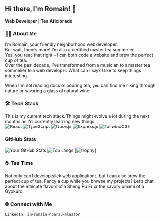 ## Hi there, I'm Romain! 👋
**Web Developer | Tea Aficionado**

### 🧑‍💻 About Me
I’m Romain, your friendly neighborhood web developer.  
But wait, there’s more! I’m also a certified master tea sommelier.  
Yes, you read that right – I can both code a website and brew the perfect cup of tea.  
Over the past decade, I’ve transformed from a musician to a master tea sommelier to a web developer. What can I say? I like to keep things interesting.  

When I'm not reading docs or pouring tea, you can find me hiking through nature or savoring a glass of natural wine.

### 🛠️ Tech Stack
This is my current tech stack. Things might evolve a lot during the next months as I'm currently learning new things.  
![React](https://img.shields.io/badge/React-20232A?style=for-the-badge&logo=react&logoColor=white)
![TypeScript](https://img.shields.io/badge/TypeScript-007ACC?style=for-the-badge&logo=typescript&logoColor=white)
![Node.js](https://img.shields.io/badge/Node.js-339933?style=for-the-badge&logo=nodedotjs&logoColor=white)
![Express.js](https://img.shields.io/badge/Express.js-000000?style=for-the-badge&logo=express&logoColor=white)
![TailwindCSS](https://img.shields.io/badge/TailwindCSS-38B2AC?style=for-the-badge&logo=tailwind-css&logoColor=white)

### GitHub Stats
![Your GitHub Stats](https://github-readme-stats.vercel.app/api?username=Mokalbari&show_icons=true&theme=dracula)
![Top Langs](https://github-readme-stats.vercel.app/api/top-langs/?username=Mokalbari&size_weight=0.5&count_weight=0.5&theme=dracula)
[![trophy](https://github-profile-trophy.vercel.app/?username=Mokalbari&theme=dracula)]

### ☕ Tea Time
Not only can I develop slick web applications, but I can also brew the perfect cup of tea.
Fancy a cup while you browse my projects? Let’s chat about the intricate flavors of a Sheng Pu Er or the savory umami of a Gyokuro.

### 🌐 Connect with Me
    LinkedIn: in/romain-hoarau-alastor
